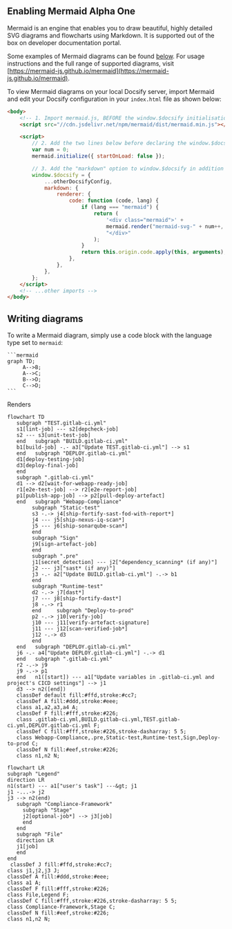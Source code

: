 ## Enabling Mermaid Alpha One

Mermaid is an engine that enables you to draw beautiful, highly detailed SVG diagrams and flowcharts
using Markdown. It is supported out of the box on developer documentation portal.

Some examples of Mermaid diagrams can be found [below](#examples). For usage instructions
and the full range of supported diagrams,
visit [https://mermaid-js.github.io/mermaid](https://mermaid-js.github.io/mermaid).

To view Mermaid diagrams on your local Docsify server, import Mermaid
and edit your Docsify
configuration in your `index.html` file as shown below:

```html
<body>
	<!-- 1. Import mermaid.js, BEFORE the window.$docsify initialisation -->
	<script src="//cdn.jsdelivr.net/npm/mermaid/dist/mermaid.min.js"></script>

	<script>
		// 2. Add the two lines below before declaring the window.$docsify object:
		var num = 0;
		mermaid.initialize({ startOnLoad: false });

		// 3. Add the "markdown" option to window.$docsify in addition to the other config
		window.$docsify = {
			...otherDocsifyConfig,
			markdown: {
				renderer: {
					code: function (code, lang) {
						if (lang === "mermaid") {
							return (
								'<div class="mermaid">' +
								mermaid.render("mermaid-svg-" + num++, code) +
								"</div>"
							);
						}
						return this.origin.code.apply(this, arguments);
					},
				},
			},
		};
	</script>
	<!-- ...other imports -->
</body>
```

## Writing diagrams

To write a Mermaid diagram, simply use a code block with the language type set to `mermaid`:

````
```mermaid
graph TD;
	 A-->B;
	 A-->C;
	 B-->D;
	 C-->D;
```
````

Renders

```mermaid
flowchart TD
   subgraph "TEST.gitlab-ci.yml"
   s1[lint-job] --- s2[depcheck-job]
   s2 --- s3[unit-test-job]
   end   subgraph "BUILD.gitlab-ci.yml"
   b1[build-job] -.- a3["Update TEST.gitlab-ci.yml"] --> s1
   end   subgraph "DEPLOY.gitlab-ci.yml"
   d1[deploy-testing-job]
   d3[deploy-final-job]
   end  
   subgraph ".gitlab-ci.yml"
   d1 --> d2[wait-for-webapp-ready-job]
   r1[e2e-test-job] --> r2[e2e-report-job]
   p1[publish-app-job] --> p2[pull-deploy-artefact]
   end   subgraph "Webapp-Compliance"
        subgraph "Static-test"
        s3 -.-> j4[ship-fortify-sast-fod-with-report*]
        j4 --- j5[ship-nexus-iq-scan*]
        j5 --- j6[ship-sonarqube-scan*]
        end
        subgraph "Sign"
        j9[sign-artefact-job]
        end
        subgraph ".pre"
        j1[secret_detection] --- j2["dependency_scanning* (if any)"]
        j2 --- j3["sast* (if any)"]
        j3 -.- a2["Update BUILD.gitlab-ci.yml"] -.-> b1
        end
        subgraph "Runtime-test"
        d2 -.-> j7[dast*]
        j7 --- j8[ship-fortify-dast*]
        j8 -.-> r1
        end     subgraph "Deploy-to-prod"
        p2 -.-> j10[verify-job]
        j10 --- j11[verify-artefact-signature]
        j11 --- j12[scan-verified-job*]
        j12 -.-> d3
        end
   end   subgraph "DEPLOY.gitlab-ci.yml"
   j6 -.- a4["Update DEPLOY.gitlab-ci.yml"] -.-> d1
   end   subgraph ".gitlab-ci.yml"
   r2 -.-> j9
   j9 -.-> p1
   end   n1([start]) --- a1["Update variables in .gitlab-ci.yml and project's CICD settings"] --> j1
   d3 --> n2([end])  
   classDef default fill:#ffd,stroke:#cc7;
   classDef A fill:#ddd,stroke:#eee;
   class a1,a2,a3,a4 A;
   classDef F fill:#fff,stroke:#226;
   class .gitlab-ci.yml,BUILD.gitlab-ci.yml,TEST.gitlab-ci.yml,DEPLOY.gitlab-ci.yml F;
   classDef C fill:#fff,stroke:#226,stroke-dasharray: 5 5;
   class Webapp-Compliance,.pre,Static-test,Runtime-test,Sign,Deploy-to-prod C;
   classDef N fill:#eef,stroke:#226;
   class n1,n2 N;
```
 
```mermaid
flowchart LR
subgraph "Legend"
direction LR
n1(start) --- a1["user's task"] ---&gt; j1
j1 -...-> j2
j3 --> n2(end)
   subgraph "Compliance-Framework"
     subgraph "Stage"
     j2[optional-job*] --> j3[job]
     end
   end
   subgraph "File"
   direction LR
   j1[job]
   end
end  
 classDef J fill:#ffd,stroke:#cc7;
class j1,j2,j3 J;
classDef A fill:#ddd,stroke:#eee;
class a1 A;
classDef F fill:#fff,stroke:#226;
class File,Legend F;
classDef C fill:#fff,stroke:#226,stroke-dasharray: 5 5;
class Compliance-Framework,Stage C;
classDef N fill:#eef,stroke:#226;
class n1,n2 N;
```